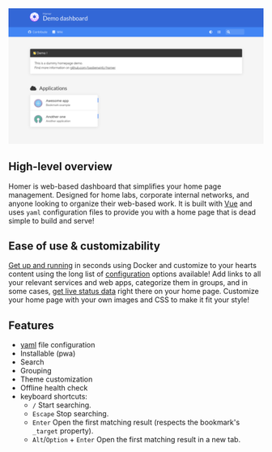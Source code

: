 <img class="hero-image" src="images/screenshot.png" draggable="false" />

## High-level overview

Homer is web-based dashboard that simplifies your home page management. Designed
for home labs, corporate internal networks, and anyone looking to organize their
web-based work. It is built with [Vue](https://vuejs.org/) and uses `yaml`
configuration files to provide you with a home page that is dead simple to build
and serve!

## Ease of use & customizability

[Get up and running](/getting_started) in seconds using Docker and customize to
your hearts content using the long list of [configuration](/configuration)
options available! Add links to all your relevant services and web apps,
categorize them in groups, and in some cases,
[get live status data](/custom_services) right there on your home page.
Customize your home page with your own images and CSS to make it fit your style!

## Features

- [yaml](http://yaml.org/) file configuration
- Installable (pwa)
- Search
- Grouping
- Theme customization
- Offline health check
- keyboard shortcuts:
  - `/` Start searching.
  - `Escape` Stop searching.
  - `Enter` Open the first matching result (respects the bookmark's `_target` property).
  - `Alt`/`Option` + `Enter` Open the first matching result in a new tab.


